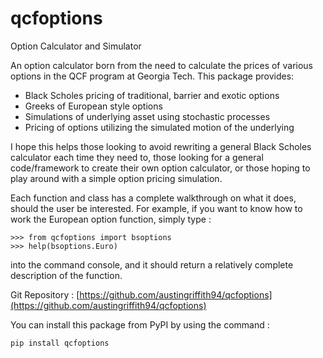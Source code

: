 # qcfoptions
Option Calculator and Simulator

An option calculator born from the need to calculate the prices of various options in the QCF program at Georgia Tech. This package provides:

* Black Scholes pricing of traditional, barrier and exotic options
* Greeks of European style options
* Simulations of underlying asset using stochastic processes
* Pricing of options utilizing the simulated motion of the underlying

I hope this helps those looking to avoid rewriting a general Black Scholes calculator each time they need to, those looking for a general code/framework to create their own option calculator, or those hoping to play around with a simple option pricing simulation.

Each function and class has a complete walkthrough on what it does, should the user be interested. For example, if you want to know how to work the European option function, simply type :

    >>> from qcfoptions import bsoptions
    >>> help(bsoptions.Euro)

into the command console, and it should return a relatively complete description of the function.

Git Repository : [https://github.com/austingriffith94/qcfoptions](https://github.com/austingriffith94/qcfoptions)

You can install this package from PyPI by using the command :

    pip install qcfoptions
